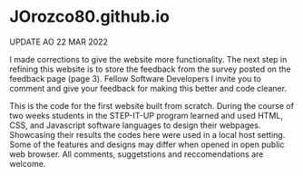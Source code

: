 # JOrozco80.github.io
UPDATE AO 22 MAR 2022

I made corrections to give the website more functionality. The next step in refining this website is to store the feedback from the survey posted on the feedback page (page 3). Fellow Software Developers I invite you to comment and give your feedback for making this better and code cleaner. 
<!---End of Update--->


This is the code for the first website built from scratch.  During the course of two weeks students in the STEP-IT-UP
program learned and used HTML, CSS, and Javascript software languages to design their webpages. 
Showcasing their results the codes here were used in a local host setting.
Some of the features and designs may differ when opened in open public web browser.
All comments, suggetstions and reccomendations are welcome. 
